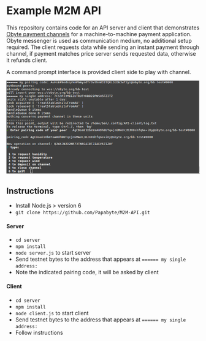 # Example M2M API
This repository contains code for an API server and client that demonstrates [Obyte payment channels](https://github.com/Papabyte/aa-channels-lib) for a  machine-to-machine payment application.
Obyte messenger is used as communication medium, no additional setup required.
The client requests data while sending an instant payment through channel, if payment matches price server sends requested data, otherwise it refunds client.

A command prompt interface is provided client side to play with channel.

 ![client-interface](source-doc/client-interface.png?raw=true "Vendor configuration")


## Instructions

* Install Node.js > version 6
* `git clone https://github.com/Papabyte/M2M-API.git`

#### Server
* `cd server`
* `npm install`
* `node server.js` to start server
* Send testnet bytes to the address that appears at `====== my single address:`
* Note the indicated pairing code, it will be asked by client


#### Client 
* `cd server`
* `npm install`
* `node client.js` to start client
* Send testnet bytes to the address that appears at `====== my single address:`
* Follow instructions